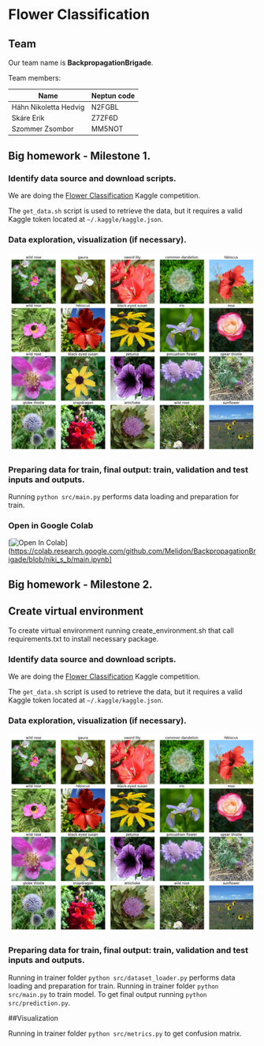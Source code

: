 # Flower Classification

## Team

Our team name is **BackpropagationBrigade**.

Team members:

| Name                  | Neptun code |
| --------------------- | ----------- |
| Háhn Nikoletta Hedvig | N2FGBL      |
| Skáre Erik            | Z7ZF6D      |
| Szommer Zsombor       | MM5NOT      |

## Big homework - Milestone 1.

### Identify data source and download scripts.

We are doing the [Flower Classification](https://www.kaggle.com/competitions/tpu-getting-started) Kaggle competition.

The `get_data.sh` script is used to retrieve the data, but it requires a valid Kaggle token located at `~/.kaggle/kaggle.json`.

### Data exploration, visualization (if necessary).

![](docs/flowers.png)

### Preparing data for train, final output: train, validation and test inputs and outputs.

Running `python src/main.py` performs data loading and preparation for train.

### Open in Google Colab

[![Open In Colab](https://colab.research.google.com/assets/colab-badge.svg)](https://colab.research.google.com/github.com/MeIidon/BackpropagationBrigade/blob/niki_s_b/main.ipynb]

## Big homework - Milestone 2.

## Create virtual environment 

To create virtual environment running create_environment.sh that call requirements.txt to install necessary package. 

### Identify data source and download scripts.

We are doing the [Flower Classification](https://www.kaggle.com/competitions/tpu-getting-started) Kaggle competition.

The `get_data.sh` script is used to retrieve the data, but it requires a valid Kaggle token located at `~/.kaggle/kaggle.json`.

### Data exploration, visualization (if necessary).

![](docs/flowers.png)

### Preparing data for train, final output: train, validation and test inputs and outputs.

Running  in trainer folder `python src/dataset_loader.py` performs data loading and preparation for train.
Running  in trainer folder `python src/main.py` to train model. 
To get final output running `python src/prediction.py`. 

##Visualization

Running in trainer folder `python src/metrics.py` to get confusion matrix. 


